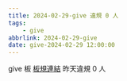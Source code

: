 ```yaml
---
title: 2024-02-29-give 違規 0 人
tags:
    - give
abbrlink: 2024-02-29-give
date: give-2024-02-29 12:00:00
---
```

give 板 [板規連結](https://www.ptt.cc/bbs/give/M.1612495900.A.C32.html)
昨天違規 0 人
